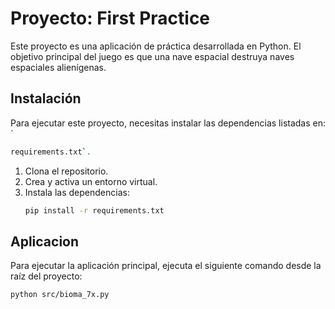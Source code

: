# Proyecto: First Practice

Este proyecto es una aplicación de práctica desarrollada en Python.
El objetivo principal del juego es que una nave espacial destruya naves espaciales alienígenas.

## Instalación

Para ejecutar este proyecto, necesitas instalar las dependencias listadas en: `
```bash
requirements.txt`.
```    

1. Clona el repositorio.
2. Crea y activa un entorno virtual.
3. Instala las dependencias:
    ```bash
    pip install -r requirements.txt
    ```    

## Aplicacion

Para ejecutar la aplicación principal, ejecuta el siguiente comando desde la raíz del proyecto:
```bash
python src/bioma_7x.py
```    
